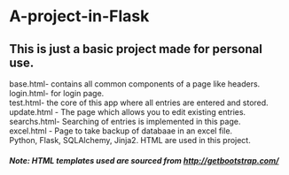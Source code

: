 # A-project-in-Flask
## This is just a basic project made for personal use.
base.html- contains all common components of a page like headers.<br>
login.html- for login page. <br>
test.html- the core of this app where all entries are entered and stored. <br>
update.html - The page which allows you to edit existing entries. <br>
searchs.html- Searching of entries is implemented in this page. <br>
excel.html - Page to take backup of databaae in an excel file.
<br>
Python, Flask, SQLAlchemy, Jinja2. HTML are used in this project. 
<br>

##### Note: HTML templates used are sourced from http://getbootstrap.com/
